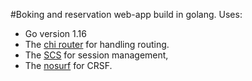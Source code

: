 #Boking and reservation web-app build in golang.
Uses:
- Go version 1.16
- The [chi router](https://github.com/go-chi/chi/v5) for handling routing.
- The [SCS](https://github.com/alexedwards/scs/v2) for session management,
- The [nosurf](https://github.com/justinas/nosurf) for CRSF.